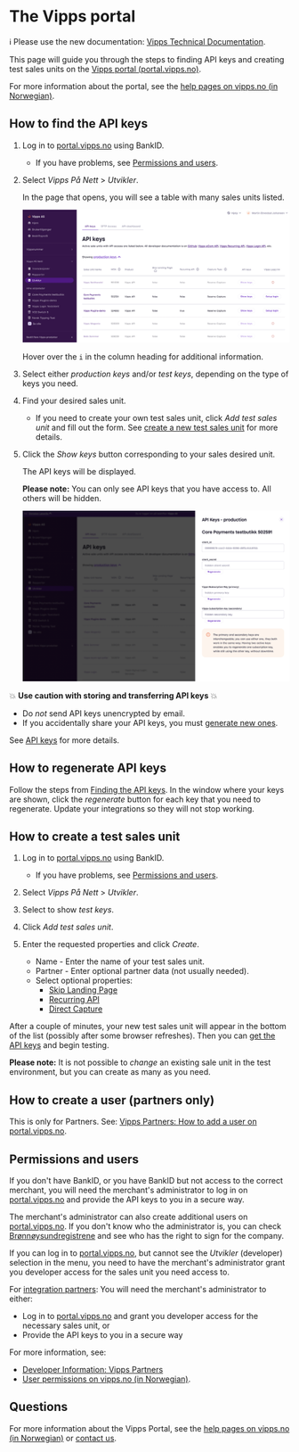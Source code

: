 <!-- START_METADATA
---
title: Vipps Portal
pagination_next: null
pagination_prev: null
---
END_METADATA -->

# The Vipps portal

<!-- START_COMMENT -->

ℹ️ Please use the new documentation:
[Vipps Technical Documentation](https://vippsas.github.io/vipps-developer-docs/).

<!-- END_COMMENT -->

This page will guide you through the steps to finding API keys and creating test sales units
on the [Vipps portal (portal.vipps.no)](https://portal.vipps.no).

For more information about the portal, see the
[help pages on vipps.no (in Norwegian)](https://vipps.no/hjelp/vipps/kundeforholdet-mitt/hva-får-jeg-tilgang-til-når-jeg-logger-meg-inn-på-vippsportalen/).

## How to find the API keys

1. Log in to [portal.vipps.no](https://portal.vipps.no) using BankID.

    * If you have problems, see [Permissions and users](#permissions-and-users).

1. Select _Vipps På Nett_ > _Utvikler_.

   In the page that opens, you will see a table with many sales units listed.

    ![portal.vipps.no: The API products for a sales unit](../images/portalvippsno-salesunit-products.png)

   Hover over the `i` in the column heading for additional information.

1. Select either _production keys_ and/or _test keys_, depending on the type of keys you need.

1. Find your desired sales unit.

   * If you need to create your own test sales unit, click _Add test sales unit_ and fill out the form.
     See [create a new test sales unit](#how-to-create-a-test-sales-unit) for more details.

1. Click the _Show keys_ button corresponding to your sales desired unit.

    The API keys will be displayed.

    **Please note:** You can only see API keys that you have access to. All others will be hidden.

    ![portal.vipps.no: The API keys for a sales unit](../images/portalvippsno-salesunit-keys.png)

💥 **Use caution with storing and transferring API keys** 💥

- Do _not_ send API keys unencrypted by email.
- If you accidentally share your API keys, you must [generate new ones](#how-to-regenerate-api-keys).

See [API keys](../common-topics/api-keys.md) for more details.

## How to regenerate API keys

Follow the steps from [Finding the API keys](#how-to-find-the-api-keys).
In the window where your keys are shown, click the _regenerate_ button for each key that you need to regenerate.
Update your integrations so they will not stop working.

## How to create a test sales unit

1. Log in to [portal.vipps.no](https://portal.vipps.no) using BankID.

    * If you have problems, see [Permissions and users](#permissions-and-users).

1. Select _Vipps På Nett_ > _Utvikler_.

1. Select to show _test keys_.

1. Click _Add test sales unit_.

1. Enter the requested properties and click _Create_.

   * Name - Enter the name of your test sales unit.
   * Partner - Enter optional partner data (not usually needed).
   * Select optional properties:
     * [Skip Landing Page]((../faqs/vipps-landing-page-faq.md#is-it-possible-to-skip-the-landing-page))
     * [Recurring API](https://vippsas.github.io/vipps-developer-docs/docs/APIs/recurring-api/)
     * [Direct Capture](../common-topics/reserve-and-capture.md#direct-capture)

After a couple of minutes, your new test sales unit will appear in the bottom of the list (possibly after some browser refreshes).
Then you can [get the API keys](#how-to-find-the-api-keys) and begin testing.

**Please note:** It is not possible to _change_ an existing sale unit in the test environment,
but you can create as many as you need.

## How to create a user (partners only)

This is only for Partners. See:
[Vipps Partners: How to add a user on portal.vipps.no](https://vippsas.github.io/vipps-developer-docs/docs/vipps-partner/add-portal-user).

## Permissions and users

If you don't have BankID, or you have BankID but not access to the correct merchant,
you will need the merchant's administrator to log in on
[portal.vipps.no](https://portal.vipps.no)
and provide the API keys to you in a secure way.

The merchant's administrator can also create additional users on
[portal.vipps.no](https://portal.vipps.no).
If you don't know who the administrator is, you can check
[Brønnøysundregistrene](https://www.brreg.no)
and see who has the right to sign for the company.

If you can log in to [portal.vipps.no](https://portal.vipps.no), but cannot see
the _Utvikler_ (developer) selection in the menu, you need to have the
merchant's administrator grant you developer access for the sales unit you
need access to.

For
[integration partners](https://vippsas.github.io/vipps-developer-docs/docs/vipps-partner/):
You will need the merchant's administrator to either:

* Log in to
    [portal.vipps.no](https://portal.vipps.no)
    and grant you developer access for the necessary sales unit, or
* Provide the API keys to you in a secure way

For more information, see:

* [Developer Information: Vipps Partners](https://vippsas.github.io/vipps-developer-docs/docs/vipps-partner/)
* [User permissions on vipps.no (in Norwegian)](https://vipps.no/hjelp/vipps/kundeforholdet-mitt/hvilke-tilganger-kan-vi-opprette-i-vippsportalen/).

## Questions

For more information about the Vipps Portal, see the
[help pages on vipps.no (in Norwegian)](https://vipps.no/hjelp/vipps/kundeforholdet-mitt/hva-får-jeg-tilgang-til-når-jeg-logger-meg-inn-på-vippsportalen/)
or [contact us](https://vipps.no/kontakt-oss/).
